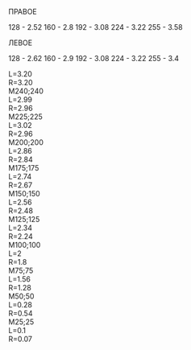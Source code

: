 
ПРАВОЕ 

 128 - 2.52
 160 - 2.8
 192 - 3.08
 224 - 3.22
 255 - 3.58


ЛЕВОЕ 

 128 - 2.62
 160 - 2.9
 192 - 3.08
 224 - 3.22
 255 - 3.4

L=3.20  
R=3.20  
M240;240  
L=2.99  
R=2.96  
M225;225  
L=3.02  
R=2.96  
M200;200  
L=2.86  
R=2.84  
M175;175  
L=2.74  
R=2.67  
M150;150  
L=2.56  
R=2.48  
M125;125  
L=2.34  
R=2.24  
M100;100  
L=2  
R=1.8  
M75;75  
L=1.56  
R=1.28  
M50;50  
L=0.28  
R=0.54  
M25;25  
L=0.1  
R=0.07  
